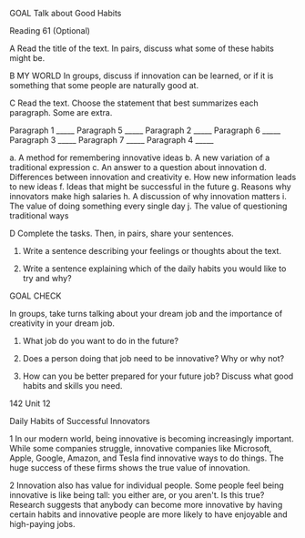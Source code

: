 GOAL Talk about Good Habits

Reading 61 (Optional)

A Read the title of the text. In pairs, discuss what some of these habits might be.

B MY WORLD In groups, discuss if innovation can be learned, or if it is something that some people are naturally good at.

C Read the text. Choose the statement that best summarizes each paragraph. Some are extra.

Paragraph 1 _____    Paragraph 5 _____
Paragraph 2 _____    Paragraph 6 _____
Paragraph 3 _____    Paragraph 7 _____
Paragraph 4 _____

a. A method for remembering innovative ideas
b. A new variation of a traditional expression
c. An answer to a question about innovation
d. Differences between innovation and creativity
e. How new information leads to new ideas
f. Ideas that might be successful in the future
g. Reasons why innovators make high salaries
h. A discussion of why innovation matters
i. The value of doing something every single day
j. The value of questioning traditional ways

D Complete the tasks. Then, in pairs, share your sentences.

1. Write a sentence describing your feelings or thoughts about the text.

2. Write a sentence explaining which of the daily habits you would like to try and why?

GOAL CHECK

In groups, take turns talking about your dream job and the importance of creativity in your dream job.

1. What job do you want to do in the future?

2. Does a person doing that job need to be innovative? Why or why not?

3. How can you be better prepared for your future job? Discuss what good habits and skills you need.

142 Unit 12

Daily Habits of Successful Innovators

1 In our modern world, being innovative is becoming increasingly important. While some companies struggle, innovative companies like Microsoft, Apple, Google, Amazon, and Tesla find innovative ways to do things. The huge success of these firms shows the true value of innovation.

2 Innovation also has value for individual people. Some people feel being innovative is like being tall: you either are, or you aren't. Is this true? Research suggests that anybody can become more innovative by having certain habits and innovative people are more likely to have enjoyable and high-paying jobs.